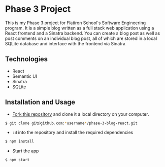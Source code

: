 # Phase 3 Project
This is my Phase 3 project for Flatiron School's Software Engineering program. It is a simple blog written as a full stack web application using a React frontend and a Sinatra backend.
You can create a blog post as well as post comments on an individual blog post, all of which are stored in a local SQLite database and interface with the frontend via Sinatra.

## Technologies
- React
- Semantic UI
- Sinatra
- SQLite

## Installation and Usage
- [Fork this repository](https://github.com/jaguilar89/phase-3-blog-react/fork) and clone it a local directory on your computer.

```bash
$ git clone git@github.com:*username*/phase-3-blog-react.git
```

- `cd` into the repository and install the required dependencies

```bash
$ npm install
```

- Start the app
  
```bash
$ npm start
```

